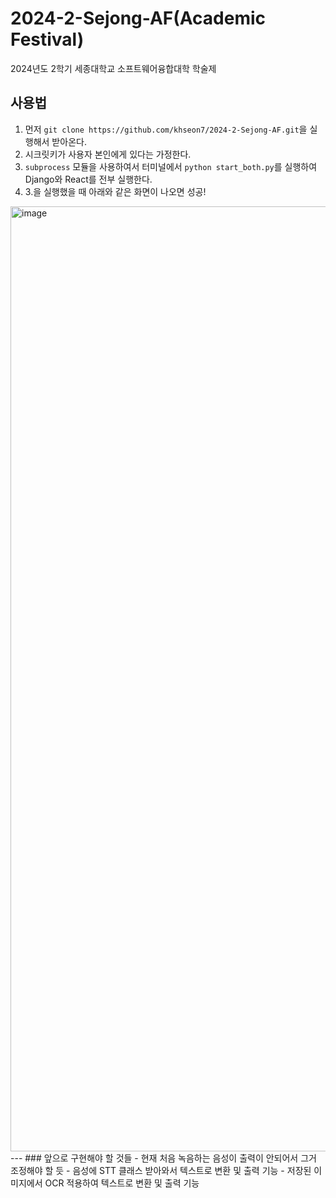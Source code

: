 # 2024-2-Sejong-AF(Academic Festival)
2024년도 2학기 세종대학교 소프트웨어융합대학 학술제
## 사용법
1. 먼저 `git clone https://github.com/khseon7/2024-2-Sejong-AF.git`을 실행해서 받아온다.
2. 시크릿키가 사용자 본인에게 있다는 가정한다.
3. `subprocess` 모듈을 사용하여서 터미널에서 `python start_both.py`를 실행하여 Django와 React를 전부 실행한다.
4. 3.을 실행했을 때 아래와 같은 화면이 나오면 성공!
<img width="1512" alt="image" src="https://github.com/user-attachments/assets/eba01c04-2325-49bb-9778-e375ecf59cfa">
---
### 앞으로 구현해야 할 것들
- 현재 처음 녹음하는 음성이 출력이 안되어서 그거 조정해야 할 듯
- 음성에 STT 클래스 받아와서 텍스트로 변환 및 출력 기능
- 저장된 이미지에서 OCR 적용하여 텍스트로 변환 및 출력 기능
